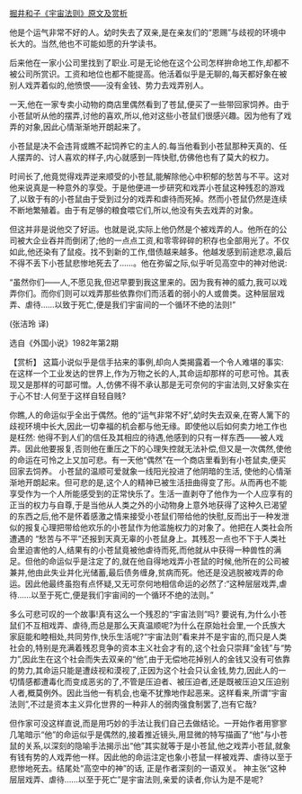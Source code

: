 [掘井和子《宇宙法则》原文及赏析](https://www.vrrw.net/wx/15419.html)

他是个运气非常不好的人。幼时失去了双亲,是在亲友们的“恩赐”与歧视的环境中长大的。当然,他也不可能如愿的升学读书。

后来他在一家小公司里找到了职业.可是无论他在这个公司怎样拚命地工作,却都不被公司所赏识。工资和地位也都不能提高。他活着似乎是无聊的,每天都好象在被别人戏弄着似的,他愤恨——没有金钱、势力去戏弄别人。

一天,他在一家专卖小动物的商店里偶然看到了苍鼠,便买了一些带回家饲养。由于小苍鼠听从他的摆弄,讨他的喜欢,所以,他对这些小苍鼠们很感兴趣。因为他有了戏弄的对象,因此心情渐渐地开朗起来了。

小苍鼠是决不会违背或瞧不起饲养它的主人的.每当他看到小苍鼠那种天真的、任人摆弄的、讨人喜欢的样子,内心就感到一阵快慰,仿佛他也有了莫大的权力。

时间长了,他竟觉得戏弄逆来顺受的小苍鼠,能解除他心中积郁的愁苦与不平。这对他来说真是一种意外的享受。于是他便进一步研究和戏弄小苍鼠这种残忍的游戏了,以致于有的小苍鼠由于受到过分的戏弄和虐待而死掉。然而小苍鼠仍然是连续不断地繁殖着。由于有足够的粮食喂它们,所以,他没有失去戏弄的对象。

但这并非是说他交了好运。也就是说,实际上他仍然是个被戏弄的人。他所在的公司被大企业吞并而倒闭了;他的一点点工资,和零零碎碎的积存也全部用光了。不仅如此,他还染有了鼠疫。找不到新的工作,借债越来越多。他越发感到前途悲凉,最后不得不丢下小苍鼠悲惨地死去了……。他在弥留之际,似乎听见高空中的神对他说:

“虽然你们——人,不愿见我,但迟早要到我这里来的。因为我有神的威力,我可以戏弄你们。而你们则可以戏弄那些依靠你们而活着的弱小的人或兽类。这种层层戏弄、虐待……以致于死亡,便是我们宇宙间的一个循环不绝的法则!”

(张洁玲 译)

选自《外国小说》1982年第2期



【赏析】 这篇小说似乎是信手拈来的事例,却向人类揭露着一个令人难堪的事实: 在这样一个工业发达的世界上,作为万物之长的人,其命运却那样的可悲可怜。其表现又是那样的可鄙可憎。人,仿佛不得不承认那是无可奈何的宇宙法则,又好象实在于心不甘:人何至于这样自轻自贱?

你瞧,人的命运似乎全出于偶然。他的“运气非常不好”,幼时失去双亲,在寄人篱下的歧视环境中长大,因此一切幸福的机会都与他无缘。即使他以后如何卖力地工作也是枉然: 他得不到人们的信任及其相应的待遇,他感到的只有一样东西——被人戏弄。因此他要报复,否则他在重压之下的心理失控就无法补偿,但又是一次偶然,使他的命运在可怜之上又加可悲。有一天他“偶然”在一个商店里看到有小苍鼠卖,便买回家去饲养。 小苍鼠的温顺可爱就象一线阳光投进了他阴暗的生活, 使他的心情渐渐地开朗起来。但可悲的是,这个人的精神已被生活扭曲得变了形。从而再也不能享受作为一个人所能感受到的正常快乐了。生活一直剥夺了他作为一个人应享有的正当的权力与自尊,于是当他从人类之外的小动物身上意外地获得了这种久已渴望的东西之后,他不是怀着感激之情来接受小苍鼠们带给他的快慰,反而出于一种发泄似的报复心理把带给他欢乐的小苍鼠作为他滥施权力的对象了。他把在人类社会所遭遇的 “愁苦与不平”还报到天真无辜的小苍鼠身上。其残忍一点也不下于人类社会里迫害他的人,结果有的小苍鼠竟被他虐待而死,而他就从中获得一种兽性的满足。但他的命运似乎是注定了的,就在他自得地戏弄小苍鼠的时候,他所在的公司被兼并,他由此失业并化光储蓄,最后债务缠身,贫病而死。他还是没逃脱被戏弄的命运。因此他最终虽抱有点怀疑,又无可奈何地相信命运的必然了:“这种层层戏弄,虐待……以至于死亡,便是我们宇宙间的一个循环不绝的法则。”

多么可悲可叹的一个故事!真有这么一个残忍的“宇宙法则”吗? 要说有,为什么小苍鼠们不互相戏弄、虐待,而总是那么天真温顺呢?为什么在原始社会里,一个氏族大家庭能和睦相处,共同劳作,快乐生活呢?“宇宙法则”看来并不是宇宙的,而只是人类社会的,特别是充满着残忍竞争的资本主义社会才有的,这个社会只崇拜“金钱”与“势力”,因此生在这个社会而失去双亲的“他”,由于无偿地花掉别人的金钱又没有可依靠的势力,其命运只能是遭歧视和漠视了,正因为这个社会只认金钱,势力,因此人的一切情感都遭毒化而变成恶劣的了,不管是压迫者、被压迫者,还是既被压迫又压迫别人者,概莫例外。因此当他一有机会,也毫不犹豫地作起恶来。这样看来,所谓“宇宙法则”,不过是资本主义异化世界的一种非人的弱肉强食制罢了,岂有它哉?

但作家可没这样直说,而是用巧妙的手法让我们自己去做结论。一开始作者用寥寥几笔暗示“他”的命运似乎是偶然的,接着推近镜头,用显微的特写描画了“他”与小苍鼠的关系,以深刻的隐喻手法揭示出“他”其实就等于是小苍鼠,他之戏弄小苍鼠,就象有钱有势的人戏弄他一样。因此他的命运注定也象小苍鼠一样被戏弄、虐待以至于悲惨地死去。结尾处“高空中的神”的话, 正是作者深刻的一语双关。 神主张“这种层层戏弄、虐待……以至于死亡”是宇宙法则,亲爱的读者,你认为是不是呢?

